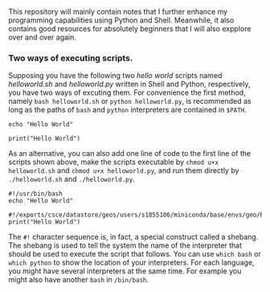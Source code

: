 This repository will mainly contain notes that I further enhance my programming capabilities using Python and Shell. Meanwhile, it also contains good resources for absolutely beginners that I will also expplore over and over again.

### Two ways of executing scripts.
Supposing you have the following two *hello world* scripts named *helloworld.sh* and *helloworld.py* written in Shell and Python, respectively, you have two ways of excuting them. For convenience the first method, namely `bash helloworld.sh` or `python helloworld.py`, is recommended as long as the paths of `bash` and `python` interpreters are contained in `$PATH`.
```
echo "Hello World"
```
```
print("Hello World")
```
As an alternative, you can also add one line of code to the first line of the scripts shown above, make the scripts executable by `chmod u+x helloworld.sh` and `chmod u+x helloworld.py`, and run them directly by `./helloworld.sh` and `./helloworld.py`.
```
#!/usr/bin/bash
echo "Hello World"
```
```
#!/exports/csce/datastore/geos/users/s1855106/miniconda/base/envs/geo/bin/python
print("Hello World")
```
The `#!` character sequence is, in fact, a special construct called a shebang. The shebang is used to tell the system the name of the interpreter that should be used to execute the script that follows. You can use `which bash` or `which python` to show the location of your interpreters. For each language, you might have several interpreters at the same time. For example you might also have another `bash` in `/bin/bash`.

